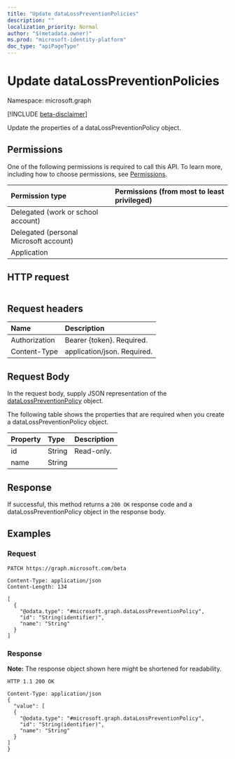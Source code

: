 ```yaml
---
title: "Update dataLossPreventionPolicies"
description: ""
localization_priority: Normal
author: "$(metadata.owner)"
ms.prod: "microsoft-identity-platform"
doc_type: "apiPageType"
---
```


# Update dataLossPreventionPolicies

Namespace: microsoft.graph

[!INCLUDE [beta-disclaimer](../../includes/beta-disclaimer.md)]

Update the properties of a dataLossPreventionPolicy object.

## Permissions

One of the following permissions is required to call this API. To learn more, including how to choose permissions, see [Permissions](/graph/permissions-reference).

| Permission type                        | Permissions (from most to least privileged) |
| :------------------------------------- | :------------------------------------------ |
| Delegated (work or school account)     |                                             |
| Delegated (personal Microsoft account) |                                             |
| Application                            |                                             |

## HTTP request

<!-- {
  "blockType": "ignored"
}
-->

```http

```

## Request headers

| Name          | Description                 |
| :------------ | :-------------------------- |
| Authorization | Bearer {token}. Required.   |
| Content-Type  | application/json. Required. |

## Request Body

In the request body, supply JSON representation of the [dataLossPreventionPolicy](../resources/-datalosspreventionpolicy.md) object.

<!-- Actions and Functions -->

<!-- CRUD Methods -->

The following table shows the properties that are required when you create a dataLossPreventionPolicy object.

| Property | Type   | Description |
| :------- | :----- | :---------- |
| id       | String | Read-only.  |
| name     | String |             |

## Response

If successful, this method returns a `200 OK` response code and a dataLossPreventionPolicy object in the response body.

## Examples

### Request

<!-- {
  "blockType": "request",
  "name": "update_datalosspreventionpolicies"
}
-->

```http
PATCH https://graph.microsoft.com/beta

Content-Type: application/json
Content-Length: 134

[
  {
    "@odata.type": "#microsoft.graph.dataLossPreventionPolicy",
    "id": "String(identifier)",
    "name": "String"
  }
]

```

### Response

**Note:** The response object shown here might be shortened for readability.

<!-- {
  "blockType": "response",
  "truncated": true,
  "@odata.type": "$(this.ReturnTypeFullName)"
}
-->

```http
HTTP 1.1 200 OK

Content-Type: application/json
{
  "value": [
  {
    "@odata.type": "#microsoft.graph.dataLossPreventionPolicy",
    "id": "String(identifier)",
    "name": "String"
  }
]
}

```
